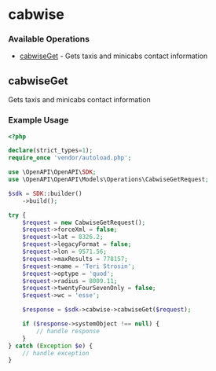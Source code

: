 # cabwise

### Available Operations

* [cabwiseGet](#cabwiseget) - Gets taxis and minicabs contact information

## cabwiseGet

Gets taxis and minicabs contact information

### Example Usage

```php
<?php

declare(strict_types=1);
require_once 'vendor/autoload.php';

use \OpenAPI\OpenAPI\SDK;
use \OpenAPI\OpenAPI\Models\Operations\CabwiseGetRequest;

$sdk = SDK::builder()
    ->build();

try {
    $request = new CabwiseGetRequest();
    $request->forceXml = false;
    $request->lat = 8326.2;
    $request->legacyFormat = false;
    $request->lon = 9571.56;
    $request->maxResults = 778157;
    $request->name = 'Teri Strosin';
    $request->optype = 'quod';
    $request->radius = 8009.11;
    $request->twentyFourSevenOnly = false;
    $request->wc = 'esse';

    $response = $sdk->cabwise->cabwiseGet($request);

    if ($response->systemObject !== null) {
        // handle response
    }
} catch (Exception $e) {
    // handle exception
}
```
